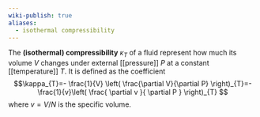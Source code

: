 ```yaml
---
wiki-publish: true
aliases:
  - isothermal compressibility
---
```

The **(isothermal) compressibility** $\kappa_{T}$ of a fluid represent how much its volume $V$ changes under external [[pressure]] $P$ at a constant [[temperature]] $T$. It is defined as the coefficient
$$\kappa_{T}=- \frac{1}{V} \left( \frac{\partial V}{\partial P} \right)_{T}=- \frac{1}{v}\left( \frac{ \partial v }{ \partial P } \right)_{T} $$
where $v=V/N$ is the specific volume.
